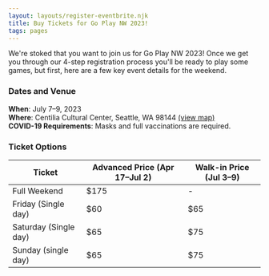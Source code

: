 ```yaml
---
layout: layouts/register-eventbrite.njk
title: Buy Tickets for Go Play NW 2023!
tags: pages
---
```


We're stoked that you want to join us for Go Play NW 2023! Once we get you through our 4-step registration process you'll be ready to play some games, but first, here are a few key event details for the weekend.

### Dates and Venue
**When**: July 7&#8211;9, 2023  
**Where**: Centilia Cultural Center, Seattle, WA 98144 [(view map)](https://goo.gl/maps/3B8WPNaPuSxCGybk9)  
**COVID-19 Requirements**: Masks and full vaccinations are required.

### Ticket Options
| Ticket | Advanced Price (Apr 17&#8211;Jul 2) | Walk-in Price (Jul 3&#8211;9) |
|--------------|-----------|------------|
| Full Weekend | $175 | - |
| Friday (Single day) | $60 | $65 |
| Saturday (Single day) | $65 | $75 |
| Sunday (single day) | $65 | $75 |
